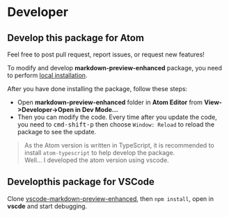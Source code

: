# Developer
## Develop this package for Atom
Feel free to post pull request, report issues, or request new features!


To modify and develop **markdown-preview-enhanced** package, you need to perform [local installation](installation.md?id=install-from-github).  

After you have done installing the package, follow these steps:  

* Open **markdown-preview-enhanced** folder in **Atom Editor** from **View->Developer->Open in Dev Mode...**
* Then you can modify the code.
Every time after you update the code, you need to <kbd>cmd-shift-p</kbd> then choose `Window: Reload` to reload the package to see the update.

> As the Atom version is written in TypeScript, it is recommended to install `atom-typescript` to help develop the package.   
> Well... I developed the atom version using vscode.   

## Developthis package for VSCode
Clone [vscode-markdown-preview-enhanced](https://github.com/shd101wyy/vscode-markdown-preview-enhanced), then `npm install`, open in **vscde** and start debugging.  
